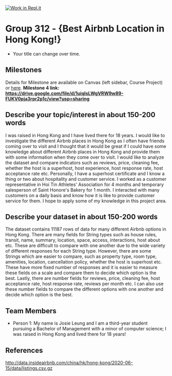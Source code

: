 [![Work in Repl.it](https://classroom.github.com/assets/work-in-replit-14baed9a392b3a25080506f3b7b6d57f295ec2978f6f33ec97e36a161684cbe9.svg)](https://classroom.github.com/online_ide?assignment_repo_id=315656&assignment_repo_type=GroupAssignmentRepo)
# Group 312 - {Best Airbnb Location in Hong Kong!}

- Your title can change over time.

## Milestones

Details for Milestone are available on Canvas (left sidebar, Course Project) or [here](https://firas.moosvi.com/courses/data301/project/milestone01.html).
**Milestone 4 link: https://drive.google.com/file/d/1uiqIsLWgVRW9w89-FUKV0pja3rpr2p1c/view?usp=sharing**

## Describe your topic/interest in about 150-200 words

I was raised in Hong Kong and I have lived there for 18 years. I would like to investigate the different Airbnb places in Hong Kong as I often have friends coming over to visit and I thought that it would be great if I could have some knowledge about different Airbnb places in Hong Kong and provide them with some information when they come over to visit. I would like to analyze the dataset and compare indicators such as reviews, price, cleaning fee, whether the host is a superhost, host experience, host response rate, host acceptance rate etc. Personally, I have a superhost certificate and I know a thing or two about hospitality and customer service. I worked as a customer representative in Hoi Tin Athletes' Association for 4 months and temporary salesperson of Saint Honore's Bakery for 1 month. I interacted with many customers on a daily basis and know how it is like to provide customer service for them. I hope to apply some of my knowledge in this project area.

## Describe your dataset in about 150-200 words

The dataset contains 11187 rows of data for many different Airbnb options in Hong Kong. There are many fields for String types such as house rules, transit, name, summary, location, space, access, interactions, host about etc. These are difficult to compare with one another due to the wide variety of different responses for each String type. However, there are some Strings which are easier to compare, such as property type, room type, amenities, location, cancellation policy, whether the host is superhost etc. These have more fixed number of responses and it is easier to measure these fields on a scale and compare them to decide which option is the best. Lastly, there are number fields for reviews, price, cleaning fee, host acceptance rate, host response rate, reviews per month etc. I can also use these number fields to compare the different options with one another and decide which option is the best.

## Team Members

- Person 1: My name is Josie Leung and I am a third-year student pursuing a Bachelor of Management with a minor of computer science; I was raised in Hong Kong and lived there for 18 years!

## References

http://data.insideairbnb.com/china/hk/hong-kong/2020-06-15/data/listings.csv.gz
